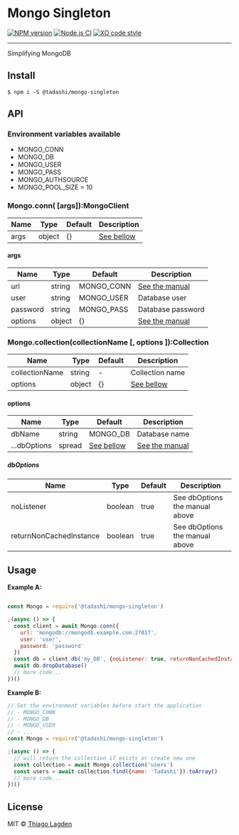 # Mongo Singleton

[![NPM version][npm-img]][npm]
[![Node.js CI][ci-img]][ci]
[![XO code style][xo-img]][xo]


[npm-img]:         https://img.shields.io/npm/v/@tadashi/mongo-singleton.svg
[npm]:             https://www.npmjs.com/package/@tadashi/mongo-singleton
[ci-img]:          https://github.com/lagden/mongo-singleton/workflows/Node.js%20CI/badge.svg
[ci]:              https://github.com/lagden/mongo-singleton/actions?query=workflow%3A%22Node.js+CI%22
[xo-img]:          https://img.shields.io/badge/code_style-XO-5ed9c7.svg
[xo]:              https://github.com/sindresorhus/xo

-----

Simplifying MongoDB

## Install

```
$ npm i -S @tadashi/mongo-singleton
```


## API

### Environment variables available

- MONGO_CONN
- MONGO_DB
- MONGO_USER
- MONGO_PASS
- MONGO_AUTHSOURCE
- MONGO_POOL_SIZE = 10

### Mongo.conn( \[args\]):MongoClient

Name        | Type                 | Default           | Description
----------- | -------------------- | ----------------- | ------------
args        | object               | {}                | [See bellow](#args)


#### args

Name        | Type                 | Default           | Description
----------- | -------------------- | ----------------- | ------------
url         | string               | MONGO_CONN        | [See the manual](https://docs.mongodb.com/manual/reference/connection-string/)
user        | string               | MONGO_USER        | Database user
password    | string               | MONGO_PASS        | Database password
options     | object               | {}                | [See the manual](https://mongodb.github.io/node-mongodb-native/3.6/api/MongoClient.html#.connect)


### Mongo.collection(collectionName \[, options \]):Collection

Name           | Type                 | Default        | Description
-------------- | -------------------- | -------------- | ------------
collectionName | string               | -              | Collection name
options        | object               | {}             | [See bellow](#options)


#### options

Name          | Type          | Default                  | Description
------------- | ------------- | ------------------------ | ------------
dbName        | string        | MONGO_DB                 | Database name
...dbOptions  | spread        | [See bellow](#dbOptions) | [See the manual](https://mongodb.github.io/node-mongodb-native/3.6/api/MongoClient.html#db)


##### dbOptions

Name                    | Type         | Default    | Description
----------------------- | ------------ | ---------- | ------------
noListener              | boolean      | true       | See dbOptions the manual above
returnNonCachedInstance | boolean      | true       | See dbOptions the manual above


## Usage

**Example A:**

```js

const Mongo = require('@tadashi/mongo-singleton')

;(async () => {
  const client = await Mongo.conn({
    url: 'mongodb://mongodb.example.com:27017',
    user: 'user',
    password: 'password'
  })
  const db = client.db('my_DB', {noListener: true, returnNonCachedInstance: true})
  await db.dropDatabase()
  // more code...
})()

```

**Example B:**

```js
// Set the environment variables before start the application
// - MONGO_CONN
// - MONGO_DB
// - MONGO_USER
// - ...
const Mongo = require('@tadashi/mongo-singleton')

;(async () => {
  // will return the collection if exists or create new one
  const collection = await Mongo.collection('users')
  const users = await collection.find({name: 'Tadashi'}).toArray()
  // more code...
})()

```


## License

MIT © [Thiago Lagden](https://github.com/lagden)
